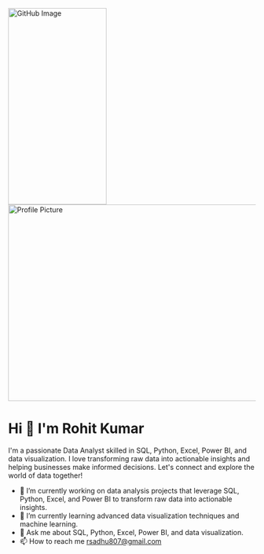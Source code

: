 
<!-- Linked Image -->
<img src="https://github.com/user-attachments/assets/399b3ff1-cca8-427f-a2f8-28826fa2565a" alt="GitHub Image" width="200" height="400">

<!-- Local Image -->
<img src="images/profile-pic.jpg" alt="Profile Picture" width="800" height="400">

# Hi 👋 I'm Rohit Kumar

I'm a passionate Data Analyst skilled in SQL, Python, Excel, Power BI, and data visualization. I love transforming raw data into actionable insights and helping businesses make informed decisions. Let's connect and explore the world of data together!


- 🔭 I’m currently working on data analysis projects that leverage SQL, Python, Excel, and Power BI to transform raw data into actionable insights.
- 🌱 I’m currently learning advanced data visualization techniques and machine learning.
- 💬 Ask me about SQL, Python, Excel, Power BI, and data visualization.
- 📫 How to reach me rsadhu807@gmail.com

